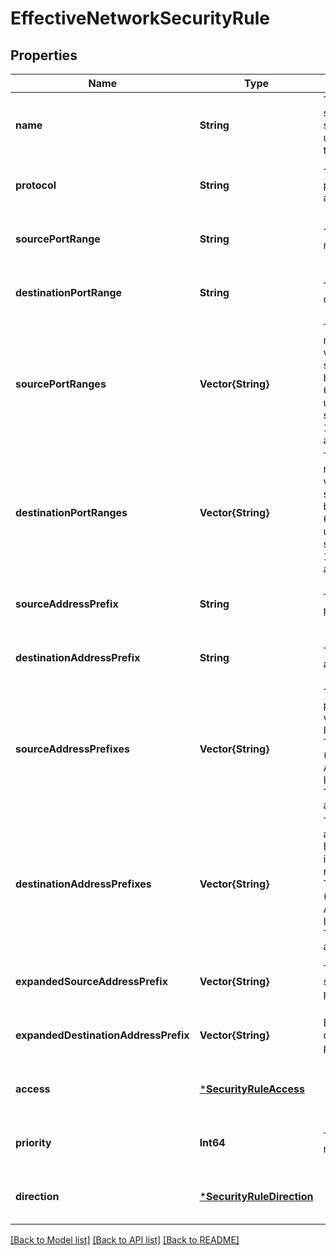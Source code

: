 # EffectiveNetworkSecurityRule


## Properties
Name | Type | Description | Notes
------------ | ------------- | ------------- | -------------
**name** | **String** | The name of the security rule specified by the user (if created by the user). | [optional] [default to nothing]
**protocol** | **String** | The network protocol this rule applies to. | [optional] [default to nothing]
**sourcePortRange** | **String** | The source port or range. | [optional] [default to nothing]
**destinationPortRange** | **String** | The destination port or range. | [optional] [default to nothing]
**sourcePortRanges** | **Vector{String}** | The source port ranges. Expected values include a single integer between 0 and 65535, a range using &#39;-&#39; as separator (e.g. 100-400), or an asterisk (*). | [optional] [default to nothing]
**destinationPortRanges** | **Vector{String}** | The destination port ranges. Expected values include a single integer between 0 and 65535, a range using &#39;-&#39; as separator (e.g. 100-400), or an asterisk (*). | [optional] [default to nothing]
**sourceAddressPrefix** | **String** | The source address prefix. | [optional] [default to nothing]
**destinationAddressPrefix** | **String** | The destination address prefix. | [optional] [default to nothing]
**sourceAddressPrefixes** | **Vector{String}** | The source address prefixes. Expected values include CIDR IP ranges, Default Tags (VirtualNetwork, AzureLoadBalancer, Internet), System Tags, and the asterisk (*). | [optional] [default to nothing]
**destinationAddressPrefixes** | **Vector{String}** | The destination address prefixes. Expected values include CIDR IP ranges, Default Tags (VirtualNetwork, AzureLoadBalancer, Internet), System Tags, and the asterisk (*). | [optional] [default to nothing]
**expandedSourceAddressPrefix** | **Vector{String}** | The expanded source address prefix. | [optional] [default to nothing]
**expandedDestinationAddressPrefix** | **Vector{String}** | Expanded destination address prefix. | [optional] [default to nothing]
**access** | [***SecurityRuleAccess**](SecurityRuleAccess.md) |  | [optional] [default to nothing]
**priority** | **Int64** | The priority of the rule. | [optional] [default to nothing]
**direction** | [***SecurityRuleDirection**](SecurityRuleDirection.md) |  | [optional] [default to nothing]


[[Back to Model list]](../README.md#models) [[Back to API list]](../README.md#api-endpoints) [[Back to README]](../README.md)


